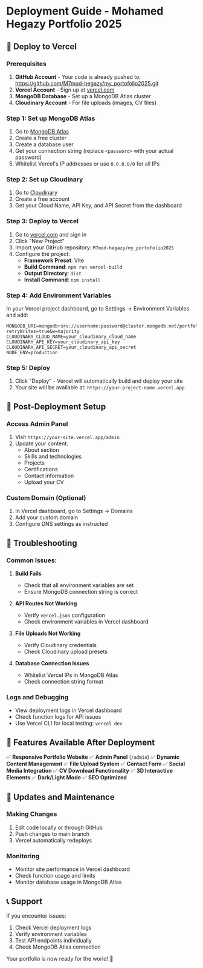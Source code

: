 # Deployment Guide - Mohamed Hegazy Portfolio 2025

## 🚀 Deploy to Vercel

### Prerequisites
1. **GitHub Account** - Your code is already pushed to: https://github.com/M7mod-hegazy/my_portofolio2025.git
2. **Vercel Account** - Sign up at [vercel.com](https://vercel.com)
3. **MongoDB Database** - Set up a MongoDB Atlas cluster
4. **Cloudinary Account** - For file uploads (images, CV files)

### Step 1: Set up MongoDB Atlas
1. Go to [MongoDB Atlas](https://www.mongodb.com/atlas)
2. Create a free cluster
3. Create a database user
4. Get your connection string (replace `<password>` with your actual password)
5. Whitelist Vercel's IP addresses or use `0.0.0.0/0` for all IPs

### Step 2: Set up Cloudinary
1. Go to [Cloudinary](https://cloudinary.com)
2. Create a free account
3. Get your Cloud Name, API Key, and API Secret from the dashboard

### Step 3: Deploy to Vercel
1. Go to [vercel.com](https://vercel.com) and sign in
2. Click "New Project"
3. Import your GitHub repository: `M7mod-hegazy/my_portofolio2025`
4. Configure the project:
   - **Framework Preset**: Vite
   - **Build Command**: `npm run vercel-build`
   - **Output Directory**: `dist`
   - **Install Command**: `npm install`

### Step 4: Add Environment Variables
In your Vercel project dashboard, go to Settings → Environment Variables and add:

```
MONGODB_URI=mongodb+srv://username:password@cluster.mongodb.net/portfolio?retryWrites=true&w=majority
CLOUDINARY_CLOUD_NAME=your_cloudinary_cloud_name
CLOUDINARY_API_KEY=your_cloudinary_api_key
CLOUDINARY_API_SECRET=your_cloudinary_api_secret
NODE_ENV=production
```

### Step 5: Deploy
1. Click "Deploy" - Vercel will automatically build and deploy your site
2. Your site will be available at: `https://your-project-name.vercel.app`

## 🔧 Post-Deployment Setup

### Access Admin Panel
1. Visit `https://your-site.vercel.app/admin`
2. Update your content:
   - About section
   - Skills and technologies
   - Projects
   - Certifications
   - Contact information
   - Upload your CV

### Custom Domain (Optional)
1. In Vercel dashboard, go to Settings → Domains
2. Add your custom domain
3. Configure DNS settings as instructed

## 🐛 Troubleshooting

### Common Issues:

1. **Build Fails**
   - Check that all environment variables are set
   - Ensure MongoDB connection string is correct

2. **API Routes Not Working**
   - Verify `vercel.json` configuration
   - Check environment variables in Vercel dashboard

3. **File Uploads Not Working**
   - Verify Cloudinary credentials
   - Check Cloudinary upload presets

4. **Database Connection Issues**
   - Whitelist Vercel IPs in MongoDB Atlas
   - Check connection string format

### Logs and Debugging
- View deployment logs in Vercel dashboard
- Check function logs for API issues
- Use Vercel CLI for local testing: `vercel dev`

## 📱 Features Available After Deployment

✅ **Responsive Portfolio Website**
✅ **Admin Panel** (`/admin`)
✅ **Dynamic Content Management**
✅ **File Upload System**
✅ **Contact Form**
✅ **Social Media Integration**
✅ **CV Download Functionality**
✅ **3D Interactive Elements**
✅ **Dark/Light Mode**
✅ **SEO Optimized**

## 🔄 Updates and Maintenance

### Making Changes
1. Edit code locally or through GitHub
2. Push changes to main branch
3. Vercel automatically redeploys

### Monitoring
- Monitor site performance in Vercel dashboard
- Check function usage and limits
- Monitor database usage in MongoDB Atlas

## 📞 Support

If you encounter issues:
1. Check Vercel deployment logs
2. Verify environment variables
3. Test API endpoints individually
4. Check MongoDB Atlas connection

Your portfolio is now ready for the world! 🌟

